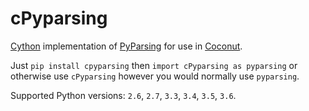 # cPyparsing

[Cython](http://cython.org/) implementation of [PyParsing](http://pyparsing.wikispaces.com/) for use in [Coconut](http://coconut-lang.org/).

Just `pip install cpyparsing` then `import cPyparsing as pyparsing` or otherwise use `cPyparsing` however you would normally use `pyparsing`.

Supported Python versions: `2.6`, `2.7`, `3.3`, `3.4`, `3.5`, `3.6`.
